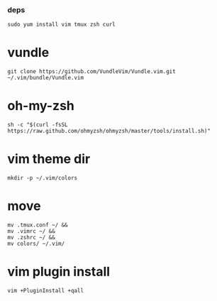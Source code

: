 ### deps
`sudo yum install vim tmux zsh curl`

# vundle
`git clone https://github.com/VundleVim/Vundle.vim.git ~/.vim/bundle/Vundle.vim`

# oh-my-zsh
`sh -c "$(curl -fsSL https://raw.github.com/ohmyzsh/ohmyzsh/master/tools/install.sh)"`

# vim theme dir
`mkdir -p ~/.vim/colors`

# move
```
mv .tmux.conf ~/ &&
mv .vimrc ~/ &&
mv .zshrc ~/ &&
mv colors/ ~/.vim/
```

# vim plugin install
`vim +PluginInstall +qall`
